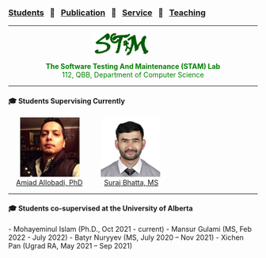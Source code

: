 ### [Students](stamlab.md) &nbsp;&nbsp;🌴&nbsp;&nbsp; [Publication](publications.md) &nbsp;&nbsp;🌴&nbsp;&nbsp; [Service](services.md) &nbsp;&nbsp;🌴&nbsp;&nbsp; [Teaching](teaching.md)
***
<style type="text/css">
.center{
  text-align:center; 
  display:block;
}

.centerImg {
  display: block;
  margin-left: 170px;  
}

</style>

<img src="assets/img/stam_logo.png" alt="The Software Testing And Maintenance (STAM) Lab" width="120" height="45" class="centerImg">
<p class="center" style="color:green;">
<b> The Software Testing And Maintenance (STAM) Lab</b><br>
112, QBB, Department of Computer Science
</p>

<hr>
<h4>‍🎓 Students Supervising Currently</h4>
&nbsp;&nbsp;&nbsp;&nbsp;&nbsp;&nbsp;<img src="assets/img/amjad.jpeg" alt="Amjad_Allobadi" width="120" height="120">&nbsp;&nbsp;&nbsp;&nbsp;&nbsp;&nbsp;&nbsp;&nbsp;&nbsp;&nbsp;&nbsp;<img src="assets/img/suraj_bhatta.JPG" alt="suraj_bhatta" width="120" height="120"><br>
&nbsp;&nbsp;&nbsp;&nbsp;<a href="https://www.amj.dev/" target="_blank">Amjad Allobadi, PhD</a>&nbsp;&nbsp;&nbsp;&nbsp;&nbsp;&nbsp;&nbsp;&nbsp;&nbsp;&nbsp;&nbsp;<a href="https://bhattasuraj76.com.np/" target="_blank">Suraj Bhatta, MS</a>
<hr>

<h4>‍🎓 Students co-supervised at the University of Alberta</h4>
- Mohayeminul Islam (Ph.D., Oct 2021 - current)
- Mansur Gulami (MS, Feb 2022 - July 2022)
- Batyr Nuryyev (MS, July 2020 – Nov 2021)
- Xichen Pan (Ugrad RA, May 2021 – Sep 2021)

